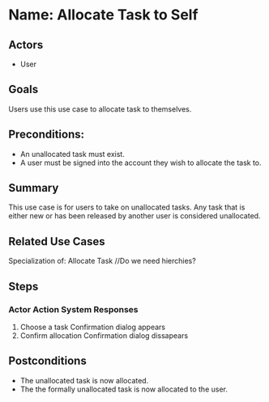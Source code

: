 # Name: Allocate Task to Self

## Actors
* User

## Goals
Users use this use case to allocate task to themselves.

## Preconditions:
* An unallocated task must exist.
* A user must be signed into the account they wish to allocate the task to.

## Summary
This use case is for users to take on unallocated tasks. Any task that is either new or has been released by another user is considered unallocated.

## Related Use Cases
Specialization of: Allocate Task //Do we need hierchies?

## Steps
### Actor Action				System Responses
1. Choose a task 				Confirmation dialog appears
1. Confirm allocation			Confirmation dialog dissapears

## Postconditions
* The unallocated task is now allocated.
* The the formally unallocated task is now allocated to the user.
